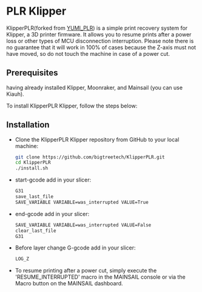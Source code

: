 # PLR Klipper

KlipperPLR(forked from [YUMI_PLR](https://github.com/Yumi-Lab/YUMI_PLR/)) is a simple print recovery system for Klipper, a 3D printer firmware. It allows you to resume prints after a power loss or other types of MCU disconnection interruption. Please note there is no guarantee that it will work in 100% of cases because the Z-axis must not have moved, so do not touch the machine in case of a power cut.

## Prerequisites
having already installed Klipper, Moonraker, and Mainsail (you can use Kiauh).

To install KlipperPLR Klipper, follow the steps below:

## Installation
* Clone the KlipperPLR Klipper repository from GitHub to your local machine:
    ```bash
    git clone https://github.com/bigtreetech/KlipperPLR.git
    cd KlipperPLR
    ./install.sh
    ```

* start-gcode add in your slicer:
    ```bash
    G31
    save_last_file
    SAVE_VARIABLE VARIABLE=was_interrupted VALUE=True
    ```

* end-gcode add in your slicer:
    ```bash
    SAVE_VARIABLE VARIABLE=was_interrupted VALUE=False
    clear_last_file
    G31
    ```
* Before layer change G-gcode add in your slicer:
    ```bash
    LOG_Z
    ```
* To resume printing after a power cut, simply execute the 'RESUME_INTERRUPTED' macro in the MAINSAIL console or via the Macro button on the MAINSAIL dashboard.


 




